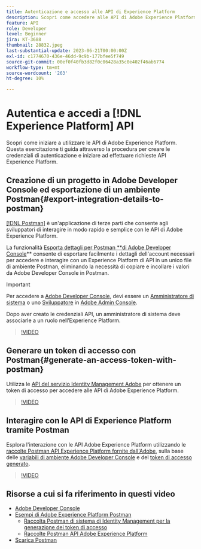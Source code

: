 ```yaml
---
title: Autenticazione e accesso alle API di Experience Platform
description: Scopri come accedere alle API di Adobe Experience Platform.
feature: API
role: Developer
level: Beginner
jira: KT-3688
thumbnail: 28832.jpeg
last-substantial-update: 2023-06-21T00:00:00Z
exl-id: c1774670-436e-46dd-9c9b-177bfee5f749
source-git-commit: 00ef0f40fb3d82f0c06428a35c0e402f46ab6774
workflow-type: tm+mt
source-wordcount: '263'
ht-degree: 10%

---
```


# Autentica e accedi a [!DNL Experience Platform] API

Scopri come iniziare a utilizzare le API di Adobe Experience Platform. Questa esercitazione ti guida attraverso la procedura per creare le credenziali di autenticazione e iniziare ad effettuare richieste API Experience Platform.

## Creazione di un progetto in Adobe Developer Console ed esportazione di un ambiente Postman{#export-integration-details-to-postman}

[[!DNL Postman]](https://www.postman.com/) è un&#39;applicazione di terze parti che consente agli sviluppatori di interagire in modo rapido e semplice con le API di Adobe Experience Platform.

La funzionalità [Esporta dettagli per Postman **di Adobe Developer Console](https://developer.adobe.com/console/projects)** consente di esportare facilmente i dettagli dell&#39;account necessari per accedere e interagire con un Experience Platform di API in un unico file di ambiente Postman, eliminando la necessità di copiare e incollare i valori da Adobe Developer Console in Postman.

>[!IMPORTANT]
>
>Per accedere a [Adobe Developer Console](https://developer.adobe.com/console/projects), devi essere un [Amministratore di sistema](https://helpx.adobe.com/it/enterprise/using/admin-roles.html) o uno [Sviluppatore](https://helpx.adobe.com/enterprise/using/manage-developers.html#:~:text=Add%20developers%20to%20a%20single%20product%20profile&amp;text=In%20the%20Admin%20Console%2C%20navigate,in%20the%20upper%2Dright%20corner.) in [Adobe Admin Console](https://adminconsole.adobe.com).
>
> Dopo aver creato le credenziali API, un amministratore di sistema deve associarle a un ruolo nell’Experience Platform.

>[!VIDEO](https://video.tv.adobe.com/v/28832/?learn=on)

## Generare un token di accesso con Postman{#generate-an-access-token-with-postman}

Utilizza le [API del servizio Identity Management Adobe](https://github.com/adobe/experience-platform-postman-samples/tree/master/apis/ims) per ottenere un token di accesso per accedere alle API di Adobe Experience Platform.

>[!VIDEO](https://video.tv.adobe.com/v/29698/?learn=on)


## Interagire con le API di Experience Platform tramite Postman

Esplora l&#39;interazione con le API Adobe Experience Platform utilizzando le [raccolte Postman API Experience Platform fornite dall&#39;Adobe](https://github.com/adobe/experience-platform-postman-samples/tree/master/apis/experience-platform), sulla base delle [variabili di ambiente Adobe Developer Console](#export-integration-details-to-postman) e del [token di accesso generato](#generate-an-access-token-with-postman).

>[!VIDEO](https://video.tv.adobe.com/v/29704/?learn=on)


## Risorse a cui si fa riferimento in questi video

* [Adobe Developer Console](https://developer.adobe.com/console/projects)
* [Esempi di Adobe Experience Platform Postman](https://github.com/adobe/experience-platform-postman-samples)
   * [Raccolta Postman di sistema di Identity Management per la generazione dei token di accesso](https://github.com/adobe/experience-platform-postman-samples/tree/master/apis/ims)
   * [Raccolte Postman API Adobe Experience Platform](https://github.com/adobe/experience-platform-postman-samples/tree/master/apis/experience-platform)
* [Scarica Postman](https://www.postman.com/)
